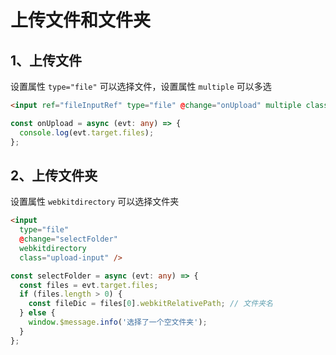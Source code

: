 # 上传文件和文件夹

## 1、上传文件

设置属性 `type="file"` 可以选择文件，设置属性 `multiple` 可以多选

```html
<input ref="fileInputRef" type="file" @change="onUpload" multiple class="upload-input" />
```

```ts
const onUpload = async (evt: any) => {
  console.log(evt.target.files);
};
```

## 2、上传文件夹

设置属性 `webkitdirectory` 可以选择文件夹

```html
<input
  type="file"
  @change="selectFolder"
  webkitdirectory
  class="upload-input" />
```

```ts
const selectFolder = async (evt: any) => {
  const files = evt.target.files;
  if (files.length > 0) {
    const fileDic = files[0].webkitRelativePath; // 文件夹名
  } else {
    window.$message.info('选择了一个空文件夹');
  }
};
```
